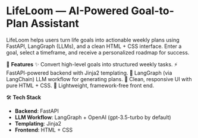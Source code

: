 # LifeLoom — AI-Powered Goal-to-Plan Assistant

LifeLoom helps users turn life goals into actionable weekly plans using FastAPI, LangGraph (LLMs), and a clean HTML + CSS interface. Enter a goal, select a timeframe, and receive a personalized roadmap for success.

🌟 **Features**
✨ Convert high-level goals into structured weekly tasks.
⚡ FastAPI-powered backend with Jinja2 templating.
🧠 LangGraph (via LangChain) LLM workflow for generating plans.
🎨 Clean, responsive UI with pure HTML + CSS.
📂 Lightweight, framework-free front end.

🛠️ **Tech Stack**
- **Backend**: FastAPI
- **LLM Workflow**: LangGraph + OpenAI (gpt-3.5-turbo by default)
- **Templating**: Jinja2
- **Frontend**: HTML + CSS
